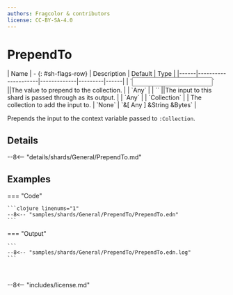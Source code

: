 ```yaml
---
authors: Fragcolor & contributors
license: CC-BY-SA-4.0
---
```



# PrependTo

<div class="sh-parameters" markdown="1">
| Name | - {: #sh-flags-row} | Description | Default | Type |
|------|---------------------|-------------|---------|------|
| `<input>` ||The value to prepend to the collection. | | `Any` |
| `<output>` ||The input to this shard is passed through as its output. | | `Any` |
| `Collection` |  | The collection to add the input to. | `None` | `&[ Any ] &String &Bytes` |

</div>

Prepends the input to the context variable passed to `:Collection`.

## Details

--8<-- "details/shards/General/PrependTo.md"


## Examples

=== "Code"

    ```clojure linenums="1"
    --8<-- "samples/shards/General/PrependTo/PrependTo.edn"
    ```

=== "Output"

    ```
    --8<-- "samples/shards/General/PrependTo/PrependTo.edn.log"
    ```
&nbsp;

--8<-- "includes/license.md"
